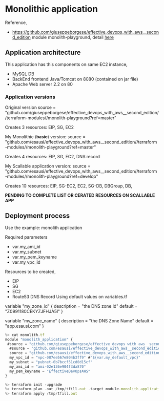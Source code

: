 # Monolithic application

Reference,
- https://github.com/giuseppeborgese/effective_devops_with_aws__second_edition
  module monolith-playground, detail [here](./monolith-app-detail.md)

## Application architecture

This application has this components on same EC2 instance,
- MySQL DB
- BackEnd frontend Java/Tomcat on 8080 (contained on jar file)
- Apache Web server 2.2 on 80

### Application versions
Original version
  source = "github.com/giuseppeborgese/effective_devops_with_aws__second_edition//terraform-modules//monolith-playground?ref=master"

  Creates 3 resources: EIP, SG, EC2

My Monolithic (**basic**) version:
  source = "github.com/esausi/effective_devops_with_aws__second_edition//terraform-modules//monolith-playground?ref=master"

  Creates 4 resources: EIP, SG, EC2, DNS record

My Scallable application version:
  source = "github.com/esausi/effective_devops_with_aws__second_edition//terraform-modules//monolith-playground?ref=develop"

  Creates 10 resources: EIP, SG-EC2, EC2, SG-DB, DBGroup, DB, 

  **PENDING TO COMPLETE LIST OR CERATED RESOURCES ON SCALLABLE APP**

## Deployment process

Use the example: monolith application

Required parameters
  - var.my_ami_id
  - var.my_subnet
  - var.my_pem_keyname
  - var.my_vpc_id

Resources to be created,
- EIP
- SG
- EC2
- Route53 DNS Record
  Using default values on variables.tf

variable "my_zone_id" {
  description = "the DNS zone Id"
  default = "Z0991180CEKYZJFHJA5I"
}

variable "my_zone_name" {
  description = "the DNS Zone Name"
  default = "app.esausi.com"
}


```js
%> cat monolith.tf
module "monolith_application" {
 #source = "github.com/giuseppeborgese/effective_devops_with_aws__second_edition//terraform-modules//monolith-playground"
  #source = "github.com/esausi/effective_devops_with_aws__second_edition//terraform-modules//monolith-playground?ref=develop"
  source = "github.com/esausi/effective_devops_with_aws__second_edition//terraform-modules//monolith-playground?ref=master"
  my_vpc_id = "vpc-087ee567e804b3ff9" #"${var.my_default_vpc}"
  my_subnet = "pubnet-0b7bccf51cd0d15cf"
  my_ami_id = "ami-02e136e904f3da870"
  my_pem_keyname = "EffectiveDevOpsAWS"
}

%> terraform init -upgrade
%> terraform plan -out /tmp/tfill.out -target module.monolith_application
%> terraform apply /tmp/tfill.out
```
